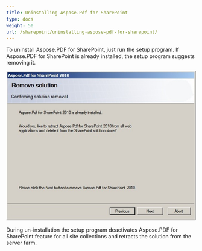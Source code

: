 ```yaml
---
title: Uninstalling Aspose.Pdf for SharePoint
type: docs
weight: 50
url: /sharepoint/uninstalling-aspose-pdf-for-sharepoint/
---
```


To uninstall Aspose.PDF for SharePoint, just run the setup program. If Aspose.PDF for SharePoint is already installed, the setup program suggests removing it. 

![todo:image_alt_text](uninstalling-aspose-pdf-for-sharepoint_1.png)

During un-installation the setup program deactivates Aspose.PDF for SharePoint feature for all site collections and retracts the solution from the server farm.
